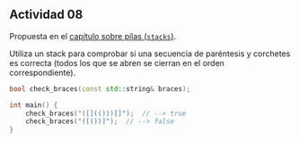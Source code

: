 Actividad 08
------------

Propuesta en el [capítulo sobre pilas (`stacks`)](https://jgsogo.es/eda/08.stacks.html#/7).

Utiliza un stack para comprobar si una secuencia de 
paréntesis y corchetes es correcta (todos los que se 
abren se cierran en el orden correspondiente).

```cpp
bool check_braces(const std::string& braces);

int main() {
    check_braces("([](()))[]");  // --> true
    check_braces("([())]");  // --> false
}
```

